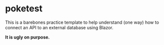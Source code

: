 # poketest

<p>This is a barebones practice template to help understand (one way) how to connect an API to an external database using Blazor.</p>
<b/>
<p>It is ugly on purpose.</p>
